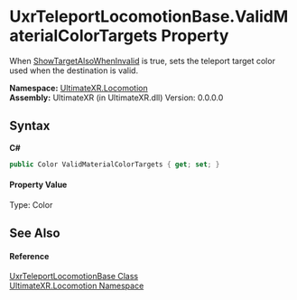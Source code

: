 # UxrTeleportLocomotionBase.ValidMaterialColorTargets Property 
 

When <a href="P_UltimateXR_Locomotion_UxrTeleportLocomotionBase_ShowTargetAlsoWhenInvalid">ShowTargetAlsoWhenInvalid</a> is true, sets the teleport target color used when the destination is valid.

**Namespace:**&nbsp;<a href="N_UltimateXR_Locomotion">UltimateXR.Locomotion</a><br />**Assembly:**&nbsp;UltimateXR (in UltimateXR.dll) Version: 0.0.0.0

## Syntax

**C#**<br />
``` C#
public Color ValidMaterialColorTargets { get; set; }
```


#### Property Value
Type: Color

## See Also


#### Reference
<a href="T_UltimateXR_Locomotion_UxrTeleportLocomotionBase">UxrTeleportLocomotionBase Class</a><br /><a href="N_UltimateXR_Locomotion">UltimateXR.Locomotion Namespace</a><br />